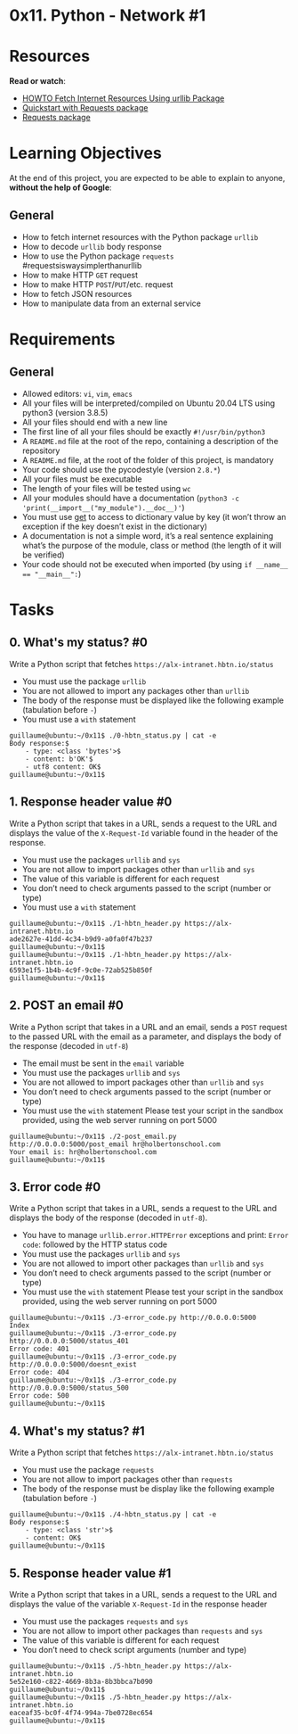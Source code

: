 # 0x11. Python - Network #1

# Resources
**Read or watch**:
* [HOWTO Fetch Internet Resources Using urllib Package](https://docs.python.org/3/howto/urllib2.html)
* [Quickstart with Requests package](https://requests.readthedocs.io/en/latest/)
* [Requests package](https://pypi.org/project/requests/)

# Learning Objectives
At the end of this project, you are expected to be able to explain to anyone, **without the help of Google**:

## General
* How to fetch internet resources with the Python package ```urllib```
* How to decode ```urllib``` body response
* How to use the Python package ```requests``` #requestsiswaysimplerthanurllib
* How to make HTTP ```GET``` request
* How to make HTTP ```POST```/```PUT```/etc. request
* How to fetch JSON resources
* How to manipulate data from an external service

# Requirements
## General
* Allowed editors: ```vi```, ```vim```, ```emacs```
* All your files will be interpreted/compiled on Ubuntu 20.04 LTS using python3 (version 3.8.5)
* All your files should end with a new line
* The first line of all your files should be exactly ```#!/usr/bin/python3```
* A ```README.md``` file at the root of the repo, containing a description of the repository
* A ```README.md``` file, at the root of the folder of this project, is mandatory
* Your code should use the pycodestyle (version ```2.8.*```)
* All your files must be executable
* The length of your files will be tested using ```wc```
* All your modules should have a documentation (```python3 -c 'print(__import__("my_module").__doc__)'```)
* You must use [get](https://docs.python.org/3.4/library/stdtypes.html#dict.get) to access to dictionary value by key (it won’t throw an exception if the key doesn’t exist in the dictionary)
* A documentation is not a simple word, it’s a real sentence explaining what’s the purpose of the module, class or method (the length of it will be verified)
* Your code should not be executed when imported (by using ```if __name__ == "__main__":```)

# Tasks
## 0. What's my status? #0
Write a Python script that fetches ```https://alx-intranet.hbtn.io/status```

* You must use the package ```urllib```
* You are not allowed to import any packages other than ```urllib```
* The body of the response must be displayed like the following example (tabulation before ```-```)
* You must use a ```with``` statement
```
guillaume@ubuntu:~/0x11$ ./0-hbtn_status.py | cat -e
Body response:$
    - type: <class 'bytes'>$
    - content: b'OK'$
    - utf8 content: OK$
guillaume@ubuntu:~/0x11$ 
```

## 1. Response header value #0
Write a Python script that takes in a URL, sends a request to the URL and displays the value of the ```X-Request-Id``` variable found in the header of the response.
* You must use the packages ```urllib``` and ```sys```
* You are not allow to import packages other than ```urllib``` and ```sys```
* The value of this variable is different for each request
* You don’t need to check arguments passed to the script (number or type)
* You must use a ```with``` statement
```
guillaume@ubuntu:~/0x11$ ./1-hbtn_header.py https://alx-intranet.hbtn.io
ade2627e-41dd-4c34-b9d9-a0fa0f47b237
guillaume@ubuntu:~/0x11$ 
guillaume@ubuntu:~/0x11$ ./1-hbtn_header.py https://alx-intranet.hbtn.io
6593e1f5-1b4b-4c9f-9c0e-72ab525b850f
guillaume@ubuntu:~/0x11$ 
```

## 2. POST an email #0
Write a Python script that takes in a URL and an email, sends a ```POST``` request to the passed URL with the email as a parameter, and displays the body of the response (decoded in ```utf-8```)

* The email must be sent in the ```email``` variable
* You must use the packages ```urllib``` and ```sys```
* You are not allowed to import packages other than ```urllib``` and ```sys```
* You don’t need to check arguments passed to the script (number or type)
* You must use the ```with``` statement
Please test your script in the sandbox provided, using the web server running on port 5000
```
guillaume@ubuntu:~/0x11$ ./2-post_email.py http://0.0.0.0:5000/post_email hr@holbertonschool.com
Your email is: hr@holbertonschool.com
guillaume@ubuntu:~/0x11$ 
```

## 3. Error code #0
Write a Python script that takes in a URL, sends a request to the URL and displays the body of the response (decoded in ```utf-8```).

* You have to manage ```urllib.error.HTTPError``` exceptions and print: ```Error code```: followed by the HTTP status code
* You must use the packages ```urllib``` and ```sys```
* You are not allowed to import other packages than ```urllib``` and ```sys```
* You don’t need to check arguments passed to the script (number or type)
* You must use the ```with``` statement
Please test your script in the sandbox provided, using the web server running on port 5000
```
guillaume@ubuntu:~/0x11$ ./3-error_code.py http://0.0.0.0:5000
Index
guillaume@ubuntu:~/0x11$ ./3-error_code.py http://0.0.0.0:5000/status_401
Error code: 401
guillaume@ubuntu:~/0x11$ ./3-error_code.py http://0.0.0.0:5000/doesnt_exist
Error code: 404
guillaume@ubuntu:~/0x11$ ./3-error_code.py http://0.0.0.0:5000/status_500
Error code: 500
guillaume@ubuntu:~/0x11$ 
```

## 4. What's my status? #1
Write a Python script that fetches ```https://alx-intranet.hbtn.io/status```

* You must use the package ```requests```
* You are not allow to import packages other than ```requests```
* The body of the response must be display like the following example (tabulation before ```-```)
```
guillaume@ubuntu:~/0x11$ ./4-hbtn_status.py | cat -e
Body response:$
    - type: <class 'str'>$
    - content: OK$
guillaume@ubuntu:~/0x11$ 
```

## 5. Response header value #1
Write a Python script that takes in a URL, sends a request to the URL and displays the value of the variable ```X-Request-Id``` in the response header

* You must use the packages ```requests``` and ```sys```
* You are not allow to import other packages than ```requests``` and ```sys```
* The value of this variable is different for each request
* You don’t need to check script arguments (number and type)
```
guillaume@ubuntu:~/0x11$ ./5-hbtn_header.py https://alx-intranet.hbtn.io
5e52e160-c822-4669-8b3a-8b3bbca7b090
guillaume@ubuntu:~/0x11$ 
guillaume@ubuntu:~/0x11$ ./5-hbtn_header.py https://alx-intranet.hbtn.io
eaceaf35-bc0f-4f74-994a-7be0728ec654
guillaume@ubuntu:~/0x11$ 
```
